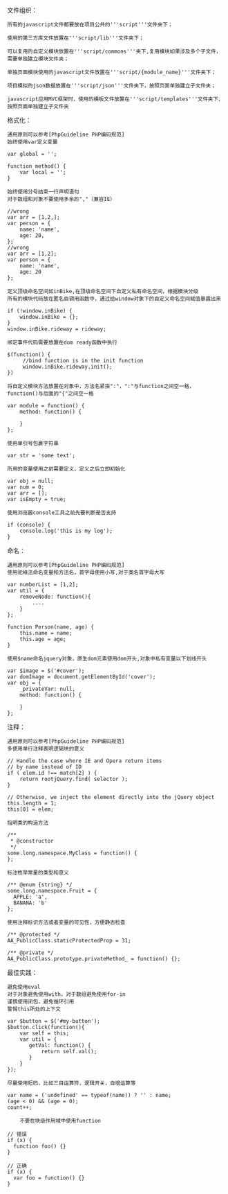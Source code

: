 文件组织：

    所有的javascript文件都要放在项目公共的'''script'''文件夹下；

    使用的第三方库文件放置在'''script/lib'''文件夹下；

    可以复用的自定义模块放置在'''script/commons'''夹下,复用模块如果涉及多个子文件，需要单独建立模块文件夹；

    单独页面模块使用的javascript文件放置在'''script/{module_name}'''文件夹下；

    项目模拟的json数据放置在'''script/json'''文件夹下，按照页面单独建立子文件夹；

    javascript应用MVC框架时，使用的模板文件放置在'''script/templates'''文件夹下，按照页面单独建立子文件夹

格式化：

    通用原则可以参考[PhpGuideline PHP编码规范]
    始终使用var定义变量

	var global = '';

	function method() {
	    var local = '';
	}

    始终使用分号结束一行声明语句
    对于数组和对象不要使用多余的","（兼容IE）

	//wrong
	var arr = [1,2,];
	var person = {
	    name: 'name',
	    age: 20,
	};
	//wrong
	var arr = [1,2];
	var person = {
	    name: 'name',
	    age: 20
	};

    定义顶级命名空间如inBike,在顶级命名空间下自定义私有命名空间，根据模块分级
    所有的模块代码放在匿名自调用函数中，通过给window对象下的自定义命名空间赋值暴露出来

	if (!window.inBike) {
	    window.inBike = {};
	}
	window.inBike.rideway = rideway;

    绑定事件代码需要放置在dom ready函数中执行

	$(function() {
	     //bind function is in the init function
	     window.inBike.rideway.init();
	})

    将自定义模块方法放置在对象中，方法名紧挨":"，":"与function之间空一格，function()与后面的"{"之间空一格

	var module = function() {
	    method: function() {

	    }
	};

    使用单引号包裹字符串

	var str = 'some text';

    所用的变量使用之前需要定义，定义之后立即初始化

	var obj = null;
	var num = 0;
	var arr = [];
	var isEmpty = true;

    使用浏览器console工具之前先要判断是否支持

	if (console) {
	    console.log('this is my log');
	}

命名：

    通用原则可以参考[PhpGuideline PHP编码规范]
    使用驼峰法命名变量和方法名，首字母使用小写,对于类名首字母大写

	var numberList = [1,2];
	var util = {
	    removeNode: function(){
	        ....
	    }
	};

	function Person(name, age) {
	    this.name = name;
	    this.age = age;
	}

    使用$name命名jquery对象，原生dom元素使用dom开头,对象中私有变量以下划线开头

	var $image = $('#cover');
	var domImage = document.getElementById('cover');
	var obj = {
	    _privateVar: null,
	    method: function() {

	    }
	};

注释：

    通用原则可以参考[PhpGuideline PHP编码规范]
    多使用单行注释表明逻辑块的意义

	// Handle the case where IE and Opera return items
	// by name instead of ID
	if ( elem.id !== match[2] ) {
	    return rootjQuery.find( selector );
	}

	// Otherwise, we inject the element directly into the jQuery object
	this.length = 1;
	this[0] = elem;

    指明类的构造方法

	/**
	 * @constructor
	 */
	some.long.namespace.MyClass = function() {
	};

    标注枚举常量的类型和意义

	/** @enum {string} */
	some.long.namespace.Fruit = {
	  APPLE: 'a',
	  BANANA: 'b'
	};

    使用注释标识方法或者变量的可见性，方便静态检查

	/** @protected */
	AA_PublicClass.staticProtectedProp = 31;

	/** @private */
	AA_PublicClass.prototype.privateMethod_ = function() {};

最佳实践：

    避免使用eval
    对于对象避免使用with，对于数组避免使用for-in
    谨慎使用闭包，避免循环引用
    警惕this所处的上下文

	var $button = $('#my-button');
	$button.click(function(){
	    var self = this;
	    var util = {
	       getVal: function() {
	           return self.val();
	       }
	    }
	});

    尽量使用短码，比如三目运算符，逻辑开关，自增运算等

	var name = ('undefined' == typeof(name)) ? '' : name;
	(age < 0) && (age = 0);
	count++;

	    不要在块级作用域中使用function

	// 错误
	if (x) {
	  function foo() {}
	}

	// 正确
	if (x) {
	  var foo = function() {}
	}
